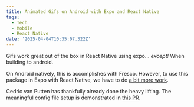 ```yaml
---
title: Animated Gifs on Android with Expo and React Native
tags:
  - Tech
  - Mobile
  - React Native
date: '2025-04-04T10:35:07.322Z'
---
```


Gifs work great out of the box in React Native using expo... _except!_ When building to android.

On Android natively, this is accomplishes with Fresco. However, to use this package in Expo with React Native, we have to do [a bit more work](https://github.com/s3131212/expo-gif/pull/1/files).

Cedric van Putten has thankfully already done the heavy lifting. The meaningful config file setup is demonstrated in [this PR](https://github.com/s3131212/expo-gif/pull/1).
